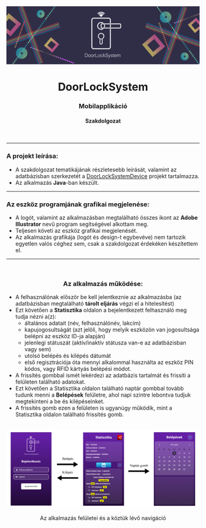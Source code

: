 <div align="center">
    <img src="readme_images/device_project_readme_banner_1500X450.png" alt="DoorLockSystem">
</div>

<div align="center">
    <h1>DoorLockSystem</h1>
    <h3>Mobilapplikáció</h3>
    <h4>Szakdolgozat</h4>
    <br>
</div>

---

<div>
    <h3>A projekt leírása:</h3>
</div>

- A szakdolgozat tematikájának részletesebb leírását, valamint az adatbázisban szerkezetét a <a href="https://github.com/galmihaly/DoorLock_System_Device">DoorLockSystemDevice</a> projekt tartalmazza.
- Az alkalmazás <b>Java</b>-ban készült.

---

<div>
    <h3>Az eszköz programjának grafikai megjelenése:</h3>
</div>

- A logót, valamint az alkalmazásban megtalálható összes ikont az <b>Adobe Illustrator</b> nevű program segítségével alkottam meg.
- Teljesen követi az eszköz grafikai megjelenését.
- Az alkalmazás grafikája (logót és design-t egybevéve) nem tartozik egyetlen valós céghez sem, csak a szakdolgozat érdekéken készítettem el.

---

<div align="center">
    <br>
    <h3>Az alkalmazás működése:</h3>
</div>

- A felhasználónak először be kell jelentkeznie az alkalmazásba (az adatbázisban megtalálható <b>tárolt eljárás</b> végzi el a hitelesítést)
- Ezt követően a <b>Statisztika</b> oldalon a bejelentkezett felhasználó meg tudja nézni a(z):
  - általános adatait (név, felhasználónév, lakcím)
  - kapujogosultságát (azt jelöli, hogy melyik eszközön van jogosultsága belépni az eszköz ID-ja alapján)
  - jelenlegi státuszát (aktív/inaktív státusza van-e az adatbázisban vagy sem)
  - utolsó belépés és kilépés dátumát
  - első regisztrációja óta mennyi alkalommal használta az eszköz PIN kódos, vagy RFID kártyás belépési módot.
- A frissítés gombbal ismét lekérdezi az adatbázis tartalmát és frissíti a felületen található adatokat.
- Ezt követően a Statisztika oldalon található naptár gombbal tovább tudunk menni a <b>Belépések</b> felületre, ahol napi szintre lebontva tudjuk megtekinteni a be és kilépéseinket.
- A frissítés gomb ezen a felületen is ugyanúgy működik, mint a Statisztika oldalon található frissítés gomb.

<div align="center">
    <br>
    <img src="readme_images/mobile_pages_and_relationships.png" alt="DoorLockSystem">
    <p>Az alkalmazás felületei és a köztük lévő navigáció</p>
</div>